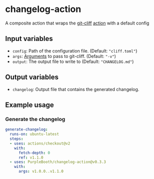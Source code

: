 # changelog-action

A composite action that wraps the
[git-cliff](https://github.com/orhun/git-cliff)
[action](https://github.com/orhun/git-cliff-action) with a default
config

## Input variables

-   `config`: Path of the configuration file. (Default: `"cliff.toml"`)
-   `args`: [Arguments](https://github.com/orhun/git-cliff#usage) to
    pass to git-cliff. (Default: `"-v"`)
-   `output`: The output file to write to (Default: `"CHANGELOG.md"`)

## Output variables

-   `changelog`: Output file that contains the generated changelog.

## Example usage

### Generate the changelog

``` yaml
generate-changelog:
  runs-on: ubuntu-latest
  steps:
  - uses: actions/checkout@v2
    with:
      fetch-depth: 0
      ref: v1.1.0
  - uses: PurpleBooth/changelog-action@v0.3.3
    with:
      args: v1.0.0..v1.1.0
```
